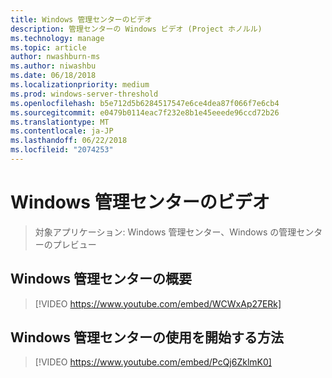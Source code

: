 ```yaml
---
title: Windows 管理センターのビデオ
description: 管理センターの Windows ビデオ (Project ホノルル)
ms.technology: manage
ms.topic: article
author: nwashburn-ms
ms.author: niwashbu
ms.date: 06/18/2018
ms.localizationpriority: medium
ms.prod: windows-server-threshold
ms.openlocfilehash: b5e712d5b6284517547e6ce4dea87f066f7e6cb4
ms.sourcegitcommit: e0479b0114eac7f232e8b1e45eeede96ccd72b26
ms.translationtype: MT
ms.contentlocale: ja-JP
ms.lasthandoff: 06/22/2018
ms.locfileid: "2074253"
---
```

# <a name="windows-admin-center-videos"></a>Windows 管理センターのビデオ

>対象アプリケーション: Windows 管理センター、Windows の管理センターのプレビュー

## <a name="introduction-to-windows-admin-center"></a>Windows 管理センターの概要
>[!VIDEO https://www.youtube.com/embed/WCWxAp27ERk]

## <a name="how-to-get-started-with-windows-admin-center"></a>Windows 管理センターの使用を開始する方法
>[!VIDEO https://www.youtube.com/embed/PcQj6ZklmK0]